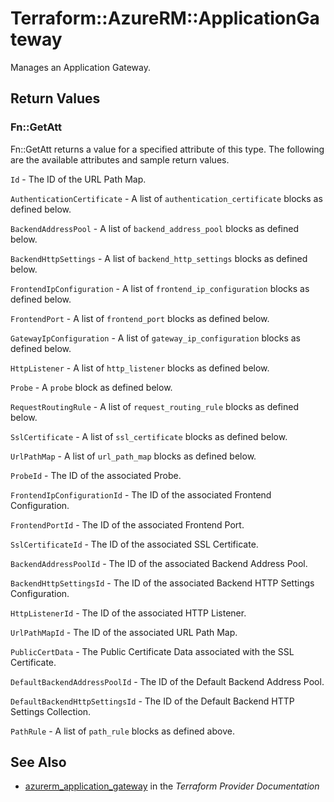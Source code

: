 # Terraform::AzureRM::ApplicationGateway

Manages an Application Gateway.

## Return Values

### Fn::GetAtt

Fn::GetAtt returns a value for a specified attribute of this type. The following are the available attributes and sample return values.

`Id` - The ID of the URL Path Map.

`AuthenticationCertificate` - A list of `authentication_certificate` blocks as defined below.

`BackendAddressPool` - A list of `backend_address_pool` blocks as defined below.

`BackendHttpSettings` - A list of `backend_http_settings` blocks as defined below.

`FrontendIpConfiguration` - A list of `frontend_ip_configuration` blocks as defined below.

`FrontendPort` - A list of `frontend_port` blocks as defined below.

`GatewayIpConfiguration` - A list of `gateway_ip_configuration` blocks as defined below.

`HttpListener` - A list of `http_listener` blocks as defined below.

`Probe` - A `probe` block as defined below.

`RequestRoutingRule` - A list of `request_routing_rule` blocks as defined below.

`SslCertificate` - A list of `ssl_certificate` blocks as defined below.

`UrlPathMap` - A list of `url_path_map` blocks as defined below.

`ProbeId` - The ID of the associated Probe.

`FrontendIpConfigurationId` - The ID of the associated Frontend Configuration.

`FrontendPortId` - The ID of the associated Frontend Port.

`SslCertificateId` - The ID of the associated SSL Certificate.

`BackendAddressPoolId` - The ID of the associated Backend Address Pool.

`BackendHttpSettingsId` - The ID of the associated Backend HTTP Settings Configuration.

`HttpListenerId` - The ID of the associated HTTP Listener.

`UrlPathMapId` - The ID of the associated URL Path Map.

`PublicCertData` - The Public Certificate Data associated with the SSL Certificate.

`DefaultBackendAddressPoolId` - The ID of the Default Backend Address Pool.

`DefaultBackendHttpSettingsId` - The ID of the Default Backend HTTP Settings Collection.

`PathRule` - A list of `path_rule` blocks as defined above.

## See Also

* [azurerm_application_gateway](https://www.terraform.io/docs/providers/azurerm/r/application_gateway.html) in the _Terraform Provider Documentation_